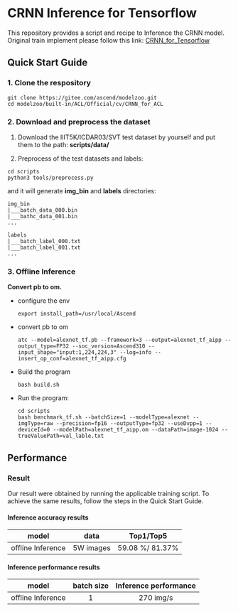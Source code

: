 

# CRNN Inference for Tensorflow 

This repository provides a script and recipe to Inference the CRNN model. Original train implement please follow this link: [CRNN_for_Tensorflow](https://gitee.com/ascend/modelzoo/tree/master/built-in/TensorFlow/Official/cv/detection/CRNN_for_TensorFlow)

## Quick Start Guide

### 1. Clone the respository

```shell
git clone https://gitee.com/ascend/modelzoo.git
cd modelzoo/built-in/ACL/Official/cv/CRNN_for_ACL
```

### 2. Download and preprocess the dataset

1. Download the IIIT5K/ICDAR03/SVT test dataset by yourself and put them to the path: **scripts/data/**

2. Preprocess of the test datasets and labels:
```
cd scripts
python3 tools/preprocess.py
```
and it will generate **img_bin** and **labels** directories:
```
img_bin
|___batch_data_000.bin
|___bathc_data_001.bin
...

labels
|___batch_label_000.txt
|___batch_label_001.txt
...
```

### 3. Offline Inference

**Convert pb to om.**

- configure the env

  ```
  export install_path=/usr/local/Ascend
  ```

- convert pb to om

  ```
  atc --model=alexnet_tf.pb --framework=3 --output=alexnet_tf_aipp --output_type=FP32 --soc_version=Ascend310 --input_shape="input:1,224,224,3" --log=info --insert_op_conf=alexnet_tf_aipp.cfg
  ```

- Build the program

  ```
  bash build.sh
  ```

- Run the program:

  ```
  cd scripts
  bash benchmark_tf.sh --batchSize=1 --modelType=alexnet --imgType=raw --precision=fp16 --outputType=fp32 --useDvpp=1 --deviceId=0 --modelPath=alexnet_tf_aipp.om --dataPath=image-1024 --trueValuePath=val_lable.txt
  ```



## Performance

### Result

Our result were obtained by running the applicable training script. To achieve the same results, follow the steps in the Quick Start Guide.

#### Inference accuracy results

|       model       | **data**  |    Top1/Top5    |
| :---------------: | :-------: | :-------------: |
| offline Inference | 5W images | 59.08 %/ 81.37% |

#### Inference performance results

|       model       | batch size | Inference performance |
| :---------------: | :--------: | :-------------------: |
| offline Inference |     1      |       270 img/s       |
